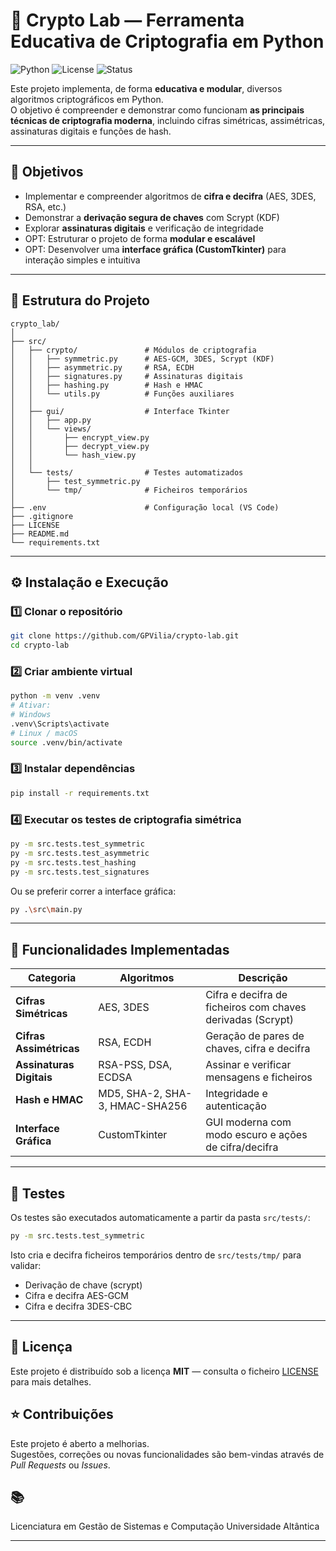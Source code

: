 
# 🔐 Crypto Lab — Ferramenta Educativa de Criptografia em Python

![Python](https://img.shields.io/badge/Python-3.12-blue?logo=python)
![License](https://img.shields.io/badge/License-MIT-green)
![Status](https://img.shields.io/badge/Status-Ativo-success)

Este projeto implementa, de forma **educativa e modular**, diversos algoritmos criptográficos em Python.  
O objetivo é compreender e demonstrar como funcionam **as principais técnicas de criptografia moderna**, incluindo cifras simétricas, assimétricas, assinaturas digitais e funções de hash.

---

## 🧠 Objetivos

- Implementar e compreender algoritmos de **cifra e decifra** (AES, 3DES, RSA, etc.)
- Demonstrar a **derivação segura de chaves** com Scrypt (KDF)
- Explorar **assinaturas digitais** e verificação de integridade
- OPT: Estruturar o projeto de forma **modular e escalável**
- OPT: Desenvolver uma **interface gráfica (CustomTkinter)** para interação simples e intuitiva

---

## 🧩 Estrutura do Projeto

```
crypto_lab/
│
├── src/
│   ├── crypto/               # Módulos de criptografia
│   │   ├── symmetric.py      # AES-GCM, 3DES, Scrypt (KDF)
│   │   ├── asymmetric.py     # RSA, ECDH
│   │   ├── signatures.py     # Assinaturas digitais
│   │   ├── hashing.py        # Hash e HMAC
│   │   └── utils.py          # Funções auxiliares
│   │
│   ├── gui/                  # Interface Tkinter
│   │   ├── app.py
│   │   └── views/
│   │       ├── encrypt_view.py
│   │       ├── decrypt_view.py
│   │       └── hash_view.py
│   │
│   └── tests/                # Testes automatizados
│       ├── test_symmetric.py
│       └── tmp/              # Ficheiros temporários
│
├── .env                      # Configuração local (VS Code)
├── .gitignore
├── LICENSE
├── README.md
└── requirements.txt
```

---

## ⚙️ Instalação e Execução

### 1️⃣ Clonar o repositório

```bash
git clone https://github.com/GPVilia/crypto-lab.git
cd crypto-lab
```

### 2️⃣ Criar ambiente virtual

```bash
python -m venv .venv
# Ativar:
# Windows
.venv\Scripts\activate
# Linux / macOS
source .venv/bin/activate
```

### 3️⃣ Instalar dependências

```bash
pip install -r requirements.txt
```

### 4️⃣ Executar os testes de criptografia simétrica

```bash
py -m src.tests.test_symmetric
py -m src.tests.test_asymmetric
py -m src.tests.test_hashing
py -m src.tests.test_signatures
```
Ou se preferir correr a interface gráfica:
```bash
py .\src\main.py
```

---

## 🔐 Funcionalidades Implementadas

| Categoria | Algoritmos | Descrição |
|------------|-------------|------------|
| **Cifras Simétricas** | AES, 3DES | Cifra e decifra de ficheiros com chaves derivadas (Scrypt) |
| **Cifras Assimétricas** | RSA, ECDH | Geração de pares de chaves, cifra e decifra |
| **Assinaturas Digitais** | RSA-PSS, DSA, ECDSA | Assinar e verificar mensagens e ficheiros |
| **Hash e HMAC** | MD5, SHA-2, SHA-3, HMAC-SHA256 | Integridade e autenticação |
| **Interface Gráfica** | CustomTkinter | GUI moderna com modo escuro e ações de cifra/decifra |

---

## 🧪 Testes

Os testes são executados automaticamente a partir da pasta `src/tests/`:

```bash
py -m src.tests.test_symmetric
```

Isto cria e decifra ficheiros temporários dentro de `src/tests/tmp/` para validar:
- Derivação de chave (scrypt)
- Cifra e decifra AES-GCM
- Cifra e decifra 3DES-CBC

---

## 🧾 Licença

Este projeto é distribuído sob a licença **MIT** — consulta o ficheiro [LICENSE](./LICENSE) para mais detalhes.

## ⭐ Contribuições

Este projeto é aberto a melhorias.  
Sugestões, correções ou novas funcionalidades são bem-vindas através de *Pull Requests* ou *Issues*.

## 📚
Licenciatura em Gestão de Sistemas e Computação
Universidade Altântica


---

